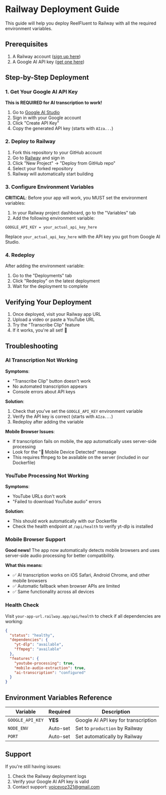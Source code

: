 # Railway Deployment Guide

This guide will help you deploy ReelFluent to Railway with all the required environment variables.

## Prerequisites

1. A Railway account ([sign up here](https://railway.app))
2. A Google AI API key ([get one here](https://aistudio.google.com/app/apikey))

## Step-by-Step Deployment

### 1. Get Your Google AI API Key

**This is REQUIRED for AI transcription to work!**

1. Go to [Google AI Studio](https://aistudio.google.com/app/apikey)
2. Sign in with your Google account
3. Click "Create API Key"
4. Copy the generated API key (starts with `AIza...`)

### 2. Deploy to Railway

1. Fork this repository to your GitHub account
2. Go to [Railway](https://railway.app) and sign in
3. Click "New Project" → "Deploy from GitHub repo"
4. Select your forked repository
5. Railway will automatically start building

### 3. Configure Environment Variables

**CRITICAL**: Before your app will work, you MUST set the environment variables:

1. In your Railway project dashboard, go to the "Variables" tab
2. Add the following environment variable:

```
GOOGLE_API_KEY = your_actual_api_key_here
```

Replace `your_actual_api_key_here` with the API key you got from Google AI Studio.

### 4. Redeploy

After adding the environment variable:
1. Go to the "Deployments" tab
2. Click "Redeploy" on the latest deployment
3. Wait for the deployment to complete

## Verifying Your Deployment

1. Once deployed, visit your Railway app URL
2. Upload a video or paste a YouTube URL
3. Try the "Transcribe Clip" feature
4. If it works, you're all set! 🎉

## Troubleshooting

### AI Transcription Not Working

**Symptoms**:
- "Transcribe Clip" button doesn't work
- No automated transcription appears
- Console errors about API keys

**Solution**:
1. Check that you've set the `GOOGLE_API_KEY` environment variable
2. Verify the API key is correct (starts with `AIza...`)
3. Redeploy after adding the variable

**Mobile Browser Issues**:
- If transcription fails on mobile, the app automatically uses server-side processing
- Look for the "📱 Mobile Device Detected" message
- This requires ffmpeg to be available on the server (included in our Dockerfile)

### YouTube Processing Not Working

**Symptoms**:
- YouTube URLs don't work
- "Failed to download YouTube audio" errors

**Solution**:
- This should work automatically with our Dockerfile
- Check the health endpoint at `/api/health` to verify yt-dlp is installed

### Mobile Browser Support

**Good news!** The app now automatically detects mobile browsers and uses server-side audio processing for better compatibility.

**What this means:**
- ✅ AI transcription works on iOS Safari, Android Chrome, and other mobile browsers
- ✅ Automatic fallback when browser APIs are limited
- ✅ Same functionality across all devices

### Health Check

Visit `your-app-url.railway.app/api/health` to check if all dependencies are working:

```json
{
  "status": "healthy",
  "dependencies": {
    "yt-dlp": "available",
    "ffmpeg": "available"
  },
  "features": {
    "youtube-processing": true,
    "mobile-audio-extraction": true,
    "ai-transcription": "configured"
  }
}
```

## Environment Variables Reference

| Variable | Required | Description |
|----------|----------|-------------|
| `GOOGLE_API_KEY` | **YES** | Google AI API key for transcription |
| `NODE_ENV` | Auto-set | Set to `production` by Railway |
| `PORT` | Auto-set | Set automatically by Railway |

## Support

If you're still having issues:
1. Check the Railway deployment logs
2. Verify your Google AI API key is valid
3. Contact support: voicevoz321@gmail.com
